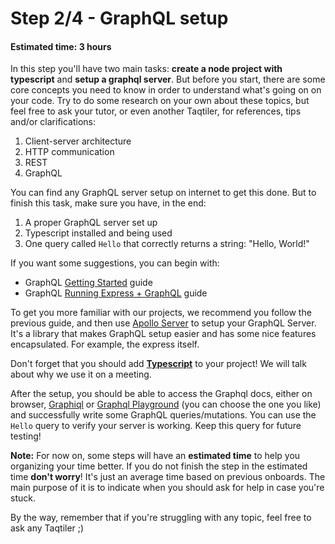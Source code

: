 # Step 2/4 - GraphQL setup
#### Estimated time: 3 hours

In this step you'll have two main tasks: **create a node project with typescript** and **setup a graphql server**. But before you start, there are some core concepts you need to know in order to understand what's going on on your code. Try to do some research on your own about these topics, but feel free to ask your tutor, or even another Taqtiler, for references, tips and/or clarifications:

1. Client-server architecture
1. HTTP communication
1. REST
1. GraphQL

You can find any GraphQL server setup on internet to get this done. But to finish this task, make sure you have, in the end:

1. A proper GraphQL server set up
1. Typescript installed and being used
1. One query called `Hello` that correctly returns a string: "Hello, World!"

If you want some suggestions, you can begin with:

- GraphQL [Getting Started](https://graphql.org/graphql-js/) guide
- GraphQL [Running Express + GraphQL](https://graphql.org/graphql-js/running-an-express-graphql-server/) guide

To get you more familiar with our projects, we recommend you follow the previous guide, and then use [Apollo Server](https://www.apollographql.com/docs/apollo-server/getting-started/) to setup your GraphQL Server. It's a library that makes GraphQL setup easier and has some nice features encapsulated. For example, the express itself.

Don't forget that you should add **[Typescript](https://www.typescriptlang.org/)** to your project! We will talk about why we use it on a meeting.

After the setup, you should be able to access the Graphql docs, either on browser, [Graphiql](https://github.com/graphql/graphiql) or [Graphql Playground](https://github.com/prisma/graphql-playground) (you can choose the one you like) and successfully write some GraphQL queries/mutations. You can use the `Hello` query to verify your server is working. Keep this query for future testing!

**Note:** For now on, some steps will have an **estimated time** to help you organizing your time better.
If you do not finish the step in the estimated time **don't worry**! It's just an average time based on previous onboards. The main purpose of it is to indicate when you should ask for help in case you're stuck.

By the way, remember that if you're struggling with any topic, feel free to ask any Taqtiler ;)
